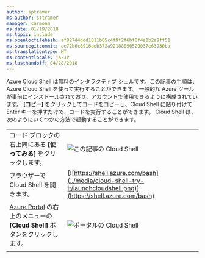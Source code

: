 ```yaml
---
author: sptramer
ms.author: sttramer
manager: carmonm
ms.date: 01/19/2018
ms.topic: include
ms.openlocfilehash: af927d4ddd1811b05c4f9f2f6bf0f4a1b2a9ff51
ms.sourcegitcommit: ae72b6c8916aeb372a92188090529037e63930ba
ms.translationtype: HT
ms.contentlocale: ja-JP
ms.lasthandoff: 04/28/2018
---
```

Azure Cloud Shell は無料のインタラクティブ シェルです。この記事の手順は、Azure Cloud Shell を使って実行することができます。 一般的な Azure ツールが事前にインストールされており、アカウントで使用できるように構成されています。 **[コピー]** をクリックしてコードをコピーし、Cloud Shell に貼り付けて Enter キーを押すだけで、コードを実行することができます。  Cloud Shell は、次のようにいくつかの方法で起動することができます。

|  |   |
|-----------------------------------------------|---|
| コード ブロックの右上隅にある **[使ってみる]** をクリックします。 | ![この記事の Cloud Shell](../media/cloud-shell-try-it/cli-try-it.png) |
| ブラウザーで Cloud Shell を開きます。 | [![https://shell.azure.com/bash](../media/cloud-shell-try-it/launchcloudshell.png)](https://shell.azure.com/bash) |
| [Azure Portal](https://portal.azure.com) の右上のメニューの **[Cloud Shell]** ボタンをクリックします。 |    ![ポータルの Cloud Shell](../media/cloud-shell-try-it/cloud-shell-menu.png) |
|  |  |

